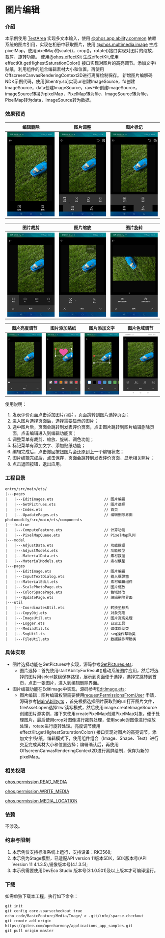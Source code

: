 # 图片编辑

### 介绍

本示例使用 [TextArea](https://gitee.com/openharmony/docs/blob/master/zh-cn/application-dev/reference/arkui-ts/ts-basic-components-textarea.md)
实现多文本输入，使用 [@ohos.app.ability.common](https://gitee.com/openharmony/docs/blob/master/zh-cn/application-dev/reference/apis/js-apis-app-ability-common.md)
依赖系统的图库引用，实现在相册中获取图片，使用 [@ohos.multimedia.image](https://gitee.com/openharmony/docs/blob/master/zh-cn/application-dev/reference/apis/js-apis-image.md)
生成pixelMap，使用pixelMap的scale()，crop()，rotate()接口实现对图片的缩放，裁剪，旋转功能。
使用[@ohos.effectKit](https://gitee.com/openharmony/docs/blob/master/zh-cn/application-dev/reference/apis/js-apis-effectKit.md)
生成effectKit,使用effectKit.getHighestSaturationColor()
接口实现对图片的高亮调节。添加文字/贴纸，利用组件的组合编辑素材大小和位置，再使用OffscreenCanvasRenderingContext2D进行离屏绘制保存。
新增图片编解码NDK示例代码，使用[libentry.so]实现uri创建ImageSource，fd创建ImageSource，data创建ImageSource，rawFile创建ImageSource，
imageSource转换为pixelMap，PixelMap转为file，ImageSource转为file，PixelMap转为data，ImageSource转为数据。

### 效果预览

| 编辑删除                                            | 图片调整                                                | 图片标记                                            | 
|-------------------------------------------------|-----------------------------------------------------|-------------------------------------------------|
| ![edit.jpeg](screenshots%2Fdevices%2Fedit.jpeg) | ![adjust.jpeg](screenshots%2Fdevices%2Fadjust.jpeg) | ![crop.jpeg](screenshots%2Fdevices%2Fmark.jpeg) |

| 图片裁剪                                            | 图片缩放                                              | 图片旋转                                                | 
|-------------------------------------------------|---------------------------------------------------|-----------------------------------------------------|
| ![crop.jpeg](screenshots%2Fdevices%2Fcrop.jpeg) | ![scale.jpeg](screenshots%2Fdevices%2Fscale.jpeg) | ![rotato.jpeg](screenshots%2Fdevices%2Frotato.jpeg) |

| 图片亮度调节                                              | 图片添加贴纸                                                | 图片添加文字                                          |  图片色域调节                                              |
|-----------------------------------------------------|-------------------------------------------------------|-------------------------------------------------|-----------------------------------------------------|
| ![toning.jpeg](screenshots%2Fdevices%2Ftoning.jpeg) | ![sticker.jpeg](screenshots%2Fdevices%2Fsticker.jpeg) | ![text.jpeg](screenshots%2Fdevices%2Ftext.jpeg) | ![colorSpace.jpeg](screenshots%2Fdevices%2FcolorSpace.jpeg) |


使用说明：

1. 发表评价页面点击添加图片/照片，页面跳转到图片选择页面；
2. 进入图片选择页面后，选择需要显示的图片；
3. 选中图片后，页面会跳转到发表评价页面，点击图片跳转到图片编辑删除页面，点击编辑进入到编辑功能页；
4. 调整菜单有裁剪、缩放、旋转、调色功能；
5. 标记菜单有添加文字、添加贴纸功能；
6. 编辑完成后，点击撤回按钮图片会还原到上一个编辑状态；
7. 图片编辑完成后，点击保存，页面会跳转到发表评价页面，显示相关照片；
8. 点击返回按钮，退出应用。

### 工程目录

```
entry/src/main/ets/
|---pages
|   |---EditImages.ets                       // 图片编辑
|   |---GetPictrues.ets                      // 图片选择
|   |---Index.ets                            // 首页
|   |---UpadatePages.ets                     // 编辑删除界面
photomodify/src/main/ets/components
|---featrue
|   |---ComputeFeature.ets                   // 计算功能
|   |---PixelMapQueue.ets                    // PixelMap队列
|---model
|   |---AdjustData.ets                       // 功能数据
|   |---AdjustModels.ets                     // 功能模型
|   |---MaterialData.ets                     // 素材数据
|   |---MaterialModels.ets                   // 素材模型
|---pages
|   |---EditImage.ets                        // 图片编辑
|   |---InputTextDialog.ets                  // 输入框弹窗
|   |---MaterialEdit.ets                     // 素材编辑组件
|   |---ScalePhotoPage.ets                   // 图片缩放
|   |---ColorSpacePage.ets                   // 色域修改
|   |---UpdatePage.ets                       // 编辑删除界面
|---util     
|   |---CoordinatesUtil.ets                  // 转换坐标系    
|   |---CopyObj.ets                          // 对象克隆     
|   |---ImageUtil.ets                        // 图片宽高处理                    
|   |---Logger.ets                           // 日志工具
|   |---MediaUtil.ts                         // 媒体帮助类
|   |---SvgUtil.ts                           // svg操作帮助类
|   |---FileUtil.ets                         // 数据操作帮助类
```

### 具体实现

+ 图片选择功能在GetPictures中实现，源码参考[GetPictures.ets](entry%2Fsrc%2Fmain%2Fets%2Fpages%2FGetPictures.ets):
    + 图片选择：首先使用startAbilityForResult()启动系统图库应用，然后将选择的图片用select数组保存路径，展示到页面便于选择，选择完跳转到首页，点击一张图片，进入到编辑删除界面。
+ 图片编辑功能在EditImage中实现，源码参考[EditImage.ets](photomodify%2Fsrc%2Fmain%2Fets%2Fcomponents%2Fpages%2FEditImage.ets):
    + 图片编辑：图片编辑权限需要使用[requestPermissionsFromUser](https://gitee.com/openharmony/docs/blob/monthly_20221018/zh-cn/application-dev/reference/apis/js-apis-inner-application-uiAbilityContext.md)
    申请，源码参考[MainAbility.ts](entry/src/main/ets/MainAbility/MainAbility.ts)
    ，首先根据选择图片获取到的uri打开图片文件，fileAsset.open选择‘rw'读写模式，然后使用image.createImageSource创建图片源实例，接下来使用createPixelMap创建PixelMap对象，便于处理图片，最后使用crop对图像进行裁剪处理，使用scale对图像进行缩放处理，rotate进行旋转处理。亮度调节使用effectKit.getHighestSaturationColor()
    接口实现对图片的高亮调节。添加文字/贴纸，编辑模式下，使用组件组合（Image、Shape、Text）进行交互完成素材大小和位置选择；编辑确认后，再使用OffscreenCanvasRenderingContext2D进行离屏绘制，保存为新的pixelMap。

### 相关权限

[ohos.permission.READ_MEDIA](https://gitee.com/openharmony/docs/blob/master/zh-cn/application-dev/security/permission-list.md)

[ohos.permission.WRITE_MEDIA](https://gitee.com/openharmony/docs/blob/master/zh-cn/application-dev/security/permission-list.md)

[ohos.permission.MEDIA_LOCATION](https://gitee.com/openharmony/docs/blob/master/zh-cn/application-dev/security/permission-list.md)

### 依赖

不涉及。

### 约束与限制

1. 本示例仅支持标准系统上运行，支持设备：RK3568;
2. 本示例为Stage模型，已适配API version 11版本SDK，SDK版本号(API Version 11 4.1.3.5),镜像版本号(4.1.3.5);
3. 本示例需要使用DevEco Studio 版本号(3.1.0.501)及以上版本才可编译运行。

### 下载

如需单独下载本工程，执行如下命令：

```
git init
git config core.sparsecheckout true
echo code/BasicFeature/Media/Image/ > .git/info/sparse-checkout
git remote add origin https://gitee.com/openharmony/applications_app_samples.git
git pull origin master
```
